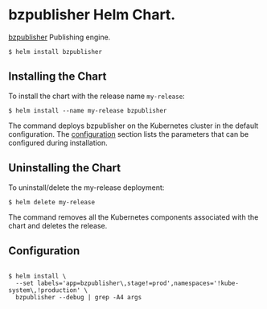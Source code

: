 # bzpublisher Helm Chart.

[bzpublisher](https://github.com/manjunathkg/bz-charts/) Publishing engine.

 

```console
$ helm install bzpublisher
```

## Installing the Chart

To install the chart with the release name `my-release`:

```console
$ helm install --name my-release bzpublisher
```

The command deploys bzpublisher on the Kubernetes cluster in the default configuration. The [configuration](#configuration) section lists the parameters that can be configured during installation.

## Uninstalling the Chart

To uninstall/delete the my-release deployment:

```console
$ helm delete my-release
```

The command removes all the Kubernetes components associated with the chart and deletes the release.

## Configuration
 
```
 
$ helm install \
  --set labels='app=bzpublisher\,stage!=prod',namespaces='!kube-system\,!production' \
  bzpublisher --debug | grep -A4 args
```
